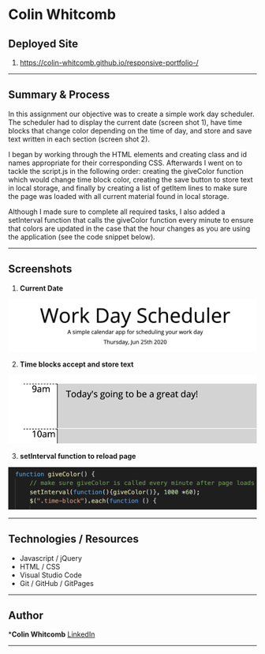# Colin Whitcomb 

## Deployed Site
1) https://colin-whitcomb.github.io/responsive-portfolio-/
___
## Summary & Process

In this assignment our objective was to create a simple work day scheduler. The scheduler had to display the current date (screen shot 1), have time blocks that change color depending on the time of day, and store and save text written in each section (screen shot 2).

I began by working through the HTML elements and creating class and id names appropriate for their corresponding CSS. Afterwards I went on to tackle the script.js in the following order: creating the giveColor function which would change time block color, creating the save button to store text in local storage, and finally by creating a list of getItem lines to make sure the page was loaded with all current material found in local storage.

Although I made sure to complete all required tasks, I also added a setInterval function that calls the giveColor function every minute to ensure that colors are updated in the case that the hour changes as you are using the application (see the code snippet below).
___
## Screenshots 

1. **Current Date**

![Screenshot](assets/images/ss1.png)

2. **Time blocks accept and store text**

![Screenshot](assets/images/ss2.png)

3. **setInterval function to reload page**

![Screenshot](assets/images/ss3.png)
___
## Technologies / Resources
- Javascript / jQuery
- HTML / CSS  
- Visual Studio Code
- Git / GitHub / GitPages
--- 
## Author

***Colin Whitcomb** [LinkedIn](https://ww.linkedin.com/in/colin-whitcomb-b808301a6/)

___
